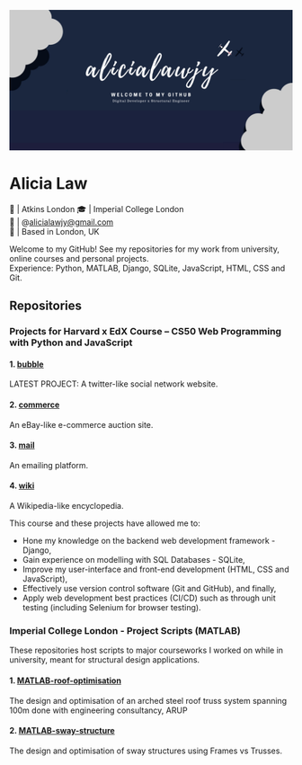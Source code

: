 ![Header](https://github.com/alicialawjy/alicialawjy/blob/main/alicialawjy2.png)
# Alicia Law 
💼  | Atkins London
🎓  | Imperial College London <br>
📧  | @alicialawjy@gmail.com <br>
📍  | Based in London, UK <br>

Welcome to my GitHub! See my repositories for my work from university, online courses and personal projects. <br>
Experience: Python, MATLAB, Django, SQLite, JavaScript, HTML, CSS and Git.

## Repositories
### Projects for Harvard x EdX Course – CS50 Web Programming with Python and JavaScript

#### 1. [bubble](https://github.com/alicialawjy/bubble)
LATEST PROJECT: A twitter-like social network website. 

#### 2. [commerce](https://github.com/alicialawjy/commerce)
An eBay-like e-commerce auction site.

#### 3. [mail](https://github.com/alicialawjy/mail)
An emailing platform.

#### 4. [wiki](https://github.com/alicialawjy/wiki)
A Wikipedia-like encyclopedia. 

This course and these projects have allowed me to:
-	Hone my knowledge on the backend web development framework - Django, 
-	Gain experience on modelling with SQL Databases - SQLite, 
-	Improve my user-interface and front-end development (HTML, CSS and JavaScript), 
-	Effectively use version control software (Git and GitHub), and finally, 
-	Apply web development best practices (CI/CD) such as through unit testing (including Selenium for browser testing).


### Imperial College London - Project Scripts (MATLAB)
These repositories host scripts to major courseworks I worked on while in university, meant for structural design applications.
#### 1. [MATLAB-roof-optimisation](https://github.com/alicialawjy/MATLAB-roof-optimisation)
The design and optimisation of an arched steel roof truss system spanning 100m done with engineering consultancy, ARUP
#### 2. [MATLAB-sway-structure](https://github.com/alicialawjy/MATLAB-sway-structure)
The design and optimisation of sway structures using Frames vs Trusses.
